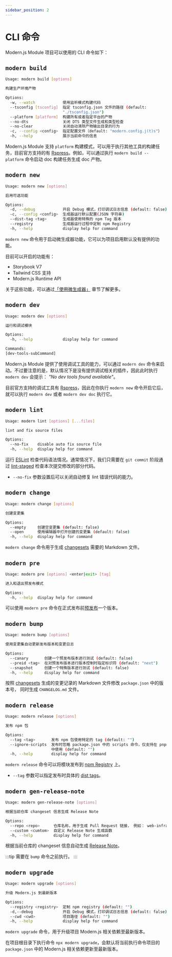 ```yaml
---
sidebar_position: 2
---
```


# CLI 命令

Modern.js Module 项目可以使用的 CLI 命令如下：

## `modern build`

```bash
Usage: modern build [options]

构建生产环境产物

Options:
  -w, --watch            使用监听模式构建代码
  --tsconfig [tsconfig]  指定 tsconfig.json 文件的路径 (default:
                         "./tsconfig.json")
  --platform [platform]  构建所有或者指定平台的产物
  --no-dts               关闭 DTS 类型文件生成和类型检查
  --no-clear             关闭自动清除产物输出目录的行为
  -c, --config <config>  指定配置文件（default: "modern.config.j(t)s"）
  -h, --help             展示当前命令的信息
```

Modern.js Module 支持 `platform` 构建模式，可以用于执行其他工具的构建任务，目前官方支持的有 [Rspress](https://rspress.dev/)。例如，可以通过执行 `modern build --platform` 命令启动 doc 构建任务生成 doc 产物。

## `modern new`

```bash
Usage: modern new [options]

启用可选功能

Options:
  -d, --debug            开启 Debug 模式，打印调试日志信息 (default: false)
  -c, --config <config>  生成器运行默认配置(JSON 字符串)
  --dist-tag <tag>       生成器使用特殊的 npm Tag 版本
  --registry             生成器运行过程中定制 npm Registry
  -h, --help             display help for command
```

`modern new` 命令用于启动微生成器功能，它可以为项目启用默认没有提供的功能。

目前可以开启的功能有：

- Storybook V7
- Tailwind CSS 支持
- Modern.js Runtime API

关于这些功能，可以通过[「使用微生成器」](/guide/basic/use-micro-generator) 章节了解更多。

## `modern dev`

```bash
Usage: modern dev [options]

运行和调试模块

Options:
  -h, --help             display help for command

Commands:
[dev-tools-subCommand]
```

Modern.js Module 提供了使用调试工具的能力，可以通过 `modern dev` 命令来启动。不过要注意的是，默认情况下是没有提供调试相关的插件，因此此时执行 `modern dev` 会提示： _"No dev tools found available"_。

目前官方支持的调试工具有 [Rspress](https://rspress.dev/)，因此在你执行 `modern new` 命令开启它后，就可以执行 `modern dev` 或者 `modern dev doc` 执行它。

## `modern lint`

```bash
Usage: modern lint [options] [...files]

lint and fix source files

Options:
  --no-fix    disable auto fix source file
  -h, --help  display help for command
```

运行 [ESLint](https://eslint.org/) 检查代码语法情况。通常情况下，我们只需要在 `git commit` 阶段通过 [lint-staged](https://github.com/okonet/lint-staged) 检查本次提交修改的部分代码。

- `--no-fix` 参数设置后可以关闭自动修复 lint 错误代码的能力。

## `modern change`

```bash
Usage: modern change [options]

创建变更集

Options:
  --empty     创建空变更集 (default: false)
  --open      使用编辑器中打开创建的变更集 (default: false)
  -h, --help  display help for command
```

`modern change` 命令用于生成 [changesets](https://github.com/changesets/changesets) 需要的 Markdown 文件。

## `modern pre`

```bash
Usage: modern pre [options] <enter|exit> [tag]

进入和退出预发布模式

Options:
  -h, --help  display help for command
```

可以使用 `modern pre` 命令在正式发布前[预发布](https://github.com/atlassian/changesets/blob/main/docs/prereleases.md)一个版本。

## `modern bump`

```bash
Usage: modern bump [options]

使用变更集自动更新发布版本和变更日志

Options:
  --canary       创建一个预发布版本进行测试 (default: false)
  --preid <tag>  在对预发布版本进行版本控制时指定标识符 (default: "next")
  --snapshot     创建一个特殊版本进行测试 (default: false)
  -h, --help     display help for command
```

按照 [changesets](https://github.com/changesets/changesets) 生成的变更记录的 Markdown 文件修改 `package.json` 中的版本号， 同时生成 `CHANGELOG.md` 文件。

## `modern release`

```bash
Usage: modern release [options]

发布 npm 包

Options:
  --tag <tag>       发布 npm 包使用特定的 tag (default: "")
  --ignore-scripts  发布时忽略 package.json 中的 scripts 命令，仅支持在 pnpm monorepo
                    中使用 (default: "")
  -h, --help        display help for command
```

`modern release` 命令可以将模块发布到 [npm Registry](https://www.npmjs.com/) 上。

- `--tag` 参数可以指定发布时具体的 [dist tags](https://docs.npmjs.com/adding-dist-tags-to-packages)。

## `modern gen-release-note`

```bash
Usage: modern gen-release-note [options]

根据当前仓库 changeset 信息生成 Release Note

Options:
  --repo <repo>      仓库名称，用于生成 Pull Request 链接， 例如： web-infra-dev/modern.js
  --custom <cumtom>  自定义 Release Note 生成函数
  -h, --help         display help for command
```

根据当前仓库的 changeset 信息自动生成 [Release Note](https://en.wikipedia.org/wiki/Release_notes)。

:::tip
需要在 `bump` 命令之前执行。
:::

## `modern upgrade`

```bash
Usage: modern upgrade [options]

升级 Modern.js 到最新版本

Options:
  --registry <registry>  定制 npm registry (default: "")
  -d,--debug             开启 Debug 模式，打印调试日志信息 (default: false)
  --cwd <cwd>            项目路径 (default: "")
  -h, --help             display help for command
```

`modern upgrade` 命令，用于升级项目 Modern.js 相关依赖至最新版本。

在项目根目录下执行命令 `npx modern upgrade`，会默认将当前执行命令项目的 `package.json` 中的 Modern.js 相关依赖更新至最新版本。
